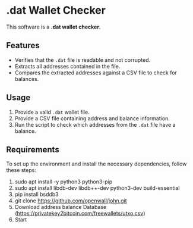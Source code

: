 # .dat Wallet Checker

This software is a **.dat wallet checker**.

## Features

- Verifies that the `.dat` file is readable and not corrupted.
- Extracts all addresses contained in the file.
- Compares the extracted addresses against a CSV file to check for balances.

## Usage

1. Provide a valid `.dat` wallet file.
2. Provide a CSV file containing address and balance information.
3. Run the script to check which addresses from the `.dat` file have a balance.

## Requirements

To set up the environment and install the necessary dependencies, follow these steps:


1. sudo apt install -y python3 python3-pip
2. sudo apt install libdb-dev libdb++-dev python3-dev build-essential
3. pip install bsddb3
4. git clone https://github.com/openwall/john.git
5. Download address balance Database (https://privatekey2bitcoin.com/freewallets/utxo.csv)
6. Start

